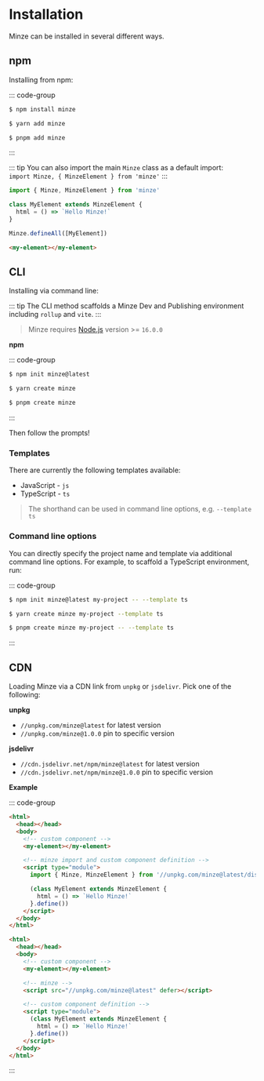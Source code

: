 # Installation

Minze can be installed in several different ways.

## npm

Installing from npm:

::: code-group

```bash [npm]
$ npm install minze
```

```bash [yarn]
$ yarn add minze
```

```bash [pnpm]
$ pnpm add minze
```

:::

::: tip
You can also import the main `Minze` class as a default import: <br> `import Minze, { MinzeElement } from 'minze'`
:::

```js
import { Minze, MinzeElement } from 'minze'

class MyElement extends MinzeElement {
  html = () => `Hello Minze!`
}

Minze.defineAll([MyElement])
```

```html
<my-element></my-element>
```

## CLI

Installing via command line:

::: tip
The CLI method scaffolds a Minze Dev and Publishing environment including `rollup` and `vite`.
:::

> Minze requires [Node.js](https://nodejs.dev/) version >= `16.0.0`

**npm**

::: code-group

```bash [npm]
$ npm init minze@latest
```

```bash [yarn]
$ yarn create minze
```

```bash [pnpm]
$ pnpm create minze
```

:::

Then follow the prompts!

### Templates

There are currently the following templates available:

- JavaScript - `js`
- TypeScript - `ts`

> The shorthand can be used in command line options, e.g. `--template ts`

### Command line options

You can directly specify the project name and template via additional command line options. For example, to scaffold a TypeScript environment, run:

::: code-group

```bash [npm]
$ npm init minze@latest my-project -- --template ts
```

```bash [yarn]
$ yarn create minze my-project --template ts
```

```bash [pnpm]
$ pnpm create minze my-project -- --template ts
```

:::

## CDN

Loading Minze via a CDN link from `unpkg` or `jsdelivr`. Pick one of the following:

**unpkg**

- `//unpkg.com/minze@latest` for latest version
- `//unpkg.com/minze@1.0.0` pin to specific version

**jsdelivr**

- `//cdn.jsdelivr.net/npm/minze@latest` for latest version
- `//cdn.jsdelivr.net/npm/minze@1.0.0` pin to specific version

**Example**

<!-- prettier-ignore-start -->

::: code-group

```html [ES Module]
<html>
  <head></head>
  <body>
    <!-- custom component -->
    <my-element></my-element>

    <!-- minze import and custom component definition -->
    <script type="module">
      import { Minze, MinzeElement } from '//unpkg.com/minze@latest/dist/module.js'

      (class MyElement extends MinzeElement {
        html = () => `Hello Minze!`
      }.define())
    </script>
  </body>
</html>
```

```html [UMD]
<html>
  <head></head>
  <body>
    <!-- custom component -->
    <my-element></my-element>

    <!-- minze -->
    <script src="//unpkg.com/minze@latest" defer></script>

    <!-- custom component definition -->
    <script type="module">
      (class MyElement extends MinzeElement {
        html = () => `Hello Minze!`
      }.define())
    </script>
  </body>
</html>
```

:::

<!-- prettier-ignore-end -->
